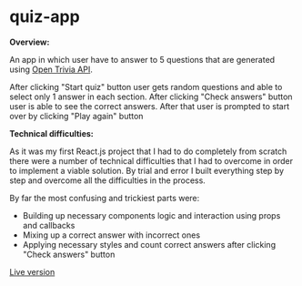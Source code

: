 # quiz-app

**Overview:**

An app in which user have to answer to 5 questions that are generated using [Open Trivia API](https://opentdb.com/api_config.php).

After clicking "Start quiz" button user gets random questions and able to select only 1 answer in each section.
After clicking "Check answers" button user is able to see the correct answers. 
After that user is prompted to start over by clicking "Play again" button

**Technical difficulties:**

As it was my first React.js project that I had to do completely from scratch there were a number of technical difficulties 
that I had to overcome in order to implement a viable solution. By trial and error I built everything step by step and overcome all the difficulties in the process.

By far the most confusing and trickiest parts were:
* Building up necessary components logic and interaction using props and callbacks
* Mixing up a correct answer with incorrect ones
* Applying necessary styles and count correct answers after clicking "Check answers" button

[Live version](https://oleh-quiz-app.netlify.app/)

